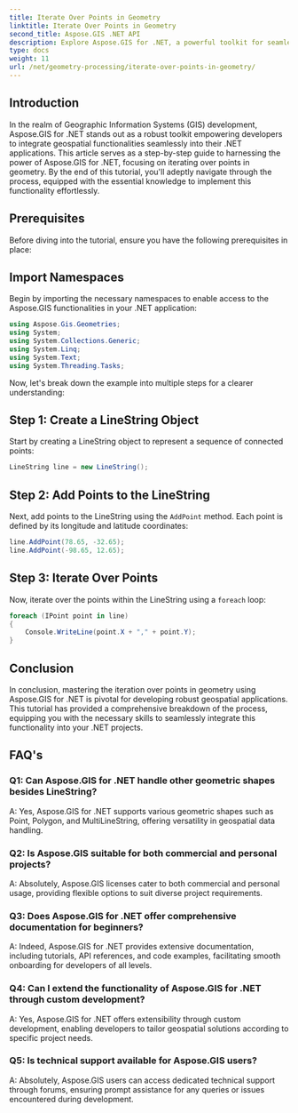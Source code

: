 ```yaml
---
title: Iterate Over Points in Geometry
linktitle: Iterate Over Points in Geometry
second_title: Aspose.GIS .NET API
description: Explore Aspose.GIS for .NET, a powerful toolkit for seamless integration of geospatial functionalities into your .NET applications.
type: docs
weight: 11
url: /net/geometry-processing/iterate-over-points-in-geometry/
---
```

## Introduction

In the realm of Geographic Information Systems (GIS) development, Aspose.GIS for .NET stands out as a robust toolkit empowering developers to integrate geospatial functionalities seamlessly into their .NET applications. This article serves as a step-by-step guide to harnessing the power of Aspose.GIS for .NET, focusing on iterating over points in geometry. By the end of this tutorial, you'll adeptly navigate through the process, equipped with the essential knowledge to implement this functionality effortlessly.

## Prerequisites

Before diving into the tutorial, ensure you have the following prerequisites in place:

## Import Namespaces

Begin by importing the necessary namespaces to enable access to the Aspose.GIS functionalities in your .NET application:

```csharp
using Aspose.Gis.Geometries;
using System;
using System.Collections.Generic;
using System.Linq;
using System.Text;
using System.Threading.Tasks;
```

Now, let's break down the example into multiple steps for a clearer understanding:

## Step 1: Create a LineString Object

Start by creating a LineString object to represent a sequence of connected points:

```csharp
LineString line = new LineString();
```

## Step 2: Add Points to the LineString

Next, add points to the LineString using the `AddPoint` method. Each point is defined by its longitude and latitude coordinates:

```csharp
line.AddPoint(78.65, -32.65);
line.AddPoint(-98.65, 12.65);
```

## Step 3: Iterate Over Points

Now, iterate over the points within the LineString using a `foreach` loop:

```csharp
foreach (IPoint point in line)
{
    Console.WriteLine(point.X + "," + point.Y);
}
```

## Conclusion

In conclusion, mastering the iteration over points in geometry using Aspose.GIS for .NET is pivotal for developing robust geospatial applications. This tutorial has provided a comprehensive breakdown of the process, equipping you with the necessary skills to seamlessly integrate this functionality into your .NET projects.

## FAQ's

### Q1: Can Aspose.GIS for .NET handle other geometric shapes besides LineString?

A: Yes, Aspose.GIS for .NET supports various geometric shapes such as Point, Polygon, and MultiLineString, offering versatility in geospatial data handling.

### Q2: Is Aspose.GIS suitable for both commercial and personal projects?

A: Absolutely, Aspose.GIS licenses cater to both commercial and personal usage, providing flexible options to suit diverse project requirements.

### Q3: Does Aspose.GIS for .NET offer comprehensive documentation for beginners?

A: Indeed, Aspose.GIS for .NET provides extensive documentation, including tutorials, API references, and code examples, facilitating smooth onboarding for developers of all levels.

### Q4: Can I extend the functionality of Aspose.GIS for .NET through custom development?

A: Yes, Aspose.GIS for .NET offers extensibility through custom development, enabling developers to tailor geospatial solutions according to specific project needs.

### Q5: Is technical support available for Aspose.GIS users?

A: Absolutely, Aspose.GIS users can access dedicated technical support through forums, ensuring prompt assistance for any queries or issues encountered during development.
